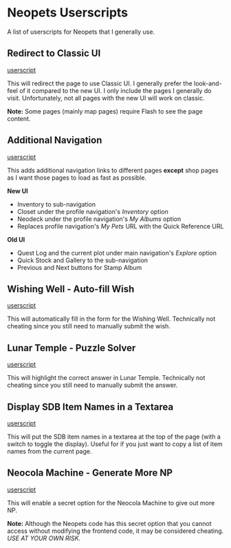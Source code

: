 # Neopets Userscripts

A list of userscripts for Neopets that I generally use.

## Redirect to Classic UI
[userscript](redirect-to-classic-ui.user.js)

This will redirect the page to use Classic UI. I generally prefer the look-and-feel of it compared to the new UI. I only include the pages I generally do visit. Unfortunately, not all pages with the new UI will work on classic.

**Note:** Some pages (mainly map pages) require Flash to see the page content.

## Additional Navigation
[userscript](additional-navigations.user.js)

This adds additional navigation links to different pages **except** shop pages as I want those pages to load as fast as possible.

**New UI**
* Inventory to sub-navigation
* Closet under the profile navigation's _Inventory_ option
* Neodeck under the profile navigation's _My Albums_ option
* Replaces profile navigation's _My Pets_ URL with the Quick Reference URL

**Old UI**
* Quest Log and the current plot under main navigation's _Explore_ option
* Quick Stock and Gallery to the sub-navigation
* Previous and Next buttons for Stamp Album

## Wishing Well - Auto-fill Wish
[userscript](wishing-well-autofill.user.js)

This will automatically fill in the form for the Wishing Well. Technically not cheating since you still need to manually submit the wish.

## Lunar Temple - Puzzle Solver
[userscript](lunar-temple=solver.user.js)

This will highlight the correct answer in Lunar Temple. Technically not cheating since you still need to manually submit the answer.

## Display SDB Item Names in a Textarea
[userscript](sdb-item-names-textarea.user.js)

This will put the SDB item names in a textarea at the top of the page (with a switch to toggle the display). Useful for if you just want to copy a list of item names from the current page.

## Neocola Machine - Generate More NP
[userscript](neocola-machine-more-np.user.js)

This will enable a secret option for the Neocola Machine to give out more NP.

**Note:** Although the Neopets code has this secret option that you cannot access without modifying the frontend code, it may be considered cheating. *USE AT YOUR OWN RISK.*
